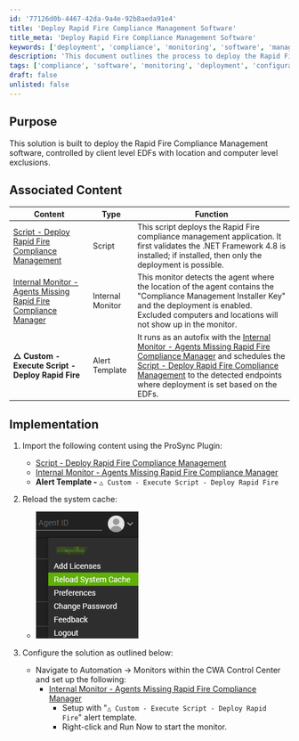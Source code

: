 ```yaml
---
id: '77126d0b-4467-42da-9a4e-92b8aeda91e4'
title: 'Deploy Rapid Fire Compliance Management Software'
title_meta: 'Deploy Rapid Fire Compliance Management Software'
keywords: ['deployment', 'compliance', 'monitoring', 'software', 'management']
description: 'This document outlines the process to deploy the Rapid Fire Compliance Management software using client level EDFs with specific location and computer level exclusions. It includes associated scripts, monitors, and implementation steps to ensure a successful deployment.'
tags: ['compliance', 'software', 'monitoring', 'deployment', 'configuration']
draft: false
unlisted: false
---
```

## Purpose

This solution is built to deploy the Rapid Fire Compliance Management software, controlled by client level EDFs with location and computer level exclusions.

## Associated Content

| Content                                                                                               | Type          | Function                                                                                                                                                                                                                   |
|-------------------------------------------------------------------------------------------------------|---------------|---------------------------------------------------------------------------------------------------------------------------------------------------------------------------------------------------------------------------|
| [Script - Deploy Rapid Fire Compliance Management](https://proval.itglue.com/DOC-5078775-17700231)   | Script        | This script deploys the Rapid Fire compliance management application. It first validates the .NET Framework 4.8 is installed; if installed, then only the deployment is possible.                                        |
| [Internal Monitor - Agents Missing Rapid Fire Compliance Manager](https://proval.itglue.com/DOC-5078775-17069435) | Internal Monitor | This monitor detects the agent where the location of the agent contains the "Compliance Management Installer Key" and the deployment is enabled. Excluded computers and locations will not show up in the monitor. |
| **△ Custom - Execute Script - Deploy Rapid Fire**                                                   | Alert Template | It runs as an autofix with the [Internal Monitor - Agents Missing Rapid Fire Compliance Manager](https://proval.itglue.com/DOC-5078775-17069435) and schedules the [Script - Deploy Rapid Fire Compliance Management](https://proval.itglue.com/DOC-5078775-17700231) to the detected endpoints where deployment is set based on the EDFs. |

## Implementation

1. Import the following content using the ProSync Plugin:
   - [Script - Deploy Rapid Fire Compliance Management](https://proval.itglue.com/DOC-5078775-17700231)
   - [Internal Monitor - Agents Missing Rapid Fire Compliance Manager](https://proval.itglue.com/DOC-5078775-17069435)
   - **Alert Template -** `△ Custom - Execute Script - Deploy Rapid Fire`

2. Reload the system cache:
   - ![Reload Cache](../../static/img/Deploy-Rapid-Fire-Compliance-Management/image_3.png)

3. Configure the solution as outlined below:
   - Navigate to Automation → Monitors within the CWA Control Center and set up the following:
     - [Internal Monitor - Agents Missing Rapid Fire Compliance Manager](https://proval.itglue.com/DOC-5078775-17069435)
       - Setup with "`△ Custom - Execute Script - Deploy Rapid Fire`" alert template.
       - Right-click and Run Now to start the monitor.






